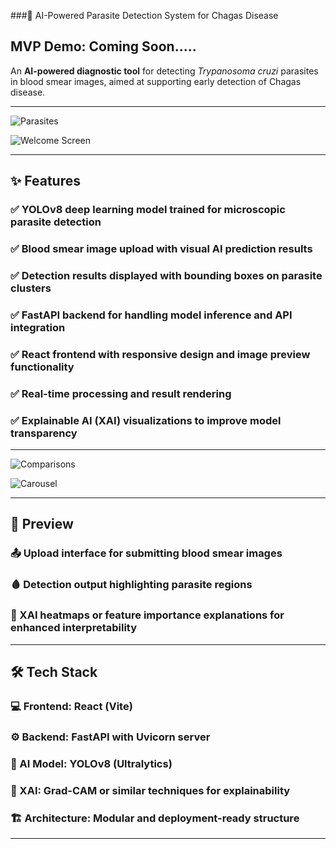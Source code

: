 ###🧬 AI-Powered Parasite Detection System for Chagas Disease

## MVP Demo: Coming Soon.....

An **AI-powered diagnostic tool** for detecting *Trypanosoma cruzi* parasites in blood smear images, aimed at supporting early detection of Chagas disease.

---

![Parasites](https://github.com/user-attachments/assets/cdaaea9c-7892-42bf-a2c6-2eb796bfae90)

![Welcome Screen](https://github.com/user-attachments/assets/41e25561-bbc1-4ff4-8517-651076354735)

---

## ✨ Features

### ✅ YOLOv8 deep learning model trained for microscopic parasite detection
### ✅ Blood smear image upload with visual AI prediction results
### ✅ Detection results displayed with bounding boxes on parasite clusters
### ✅ FastAPI backend for handling model inference and API integration
### ✅ React frontend with responsive design and image preview functionality
### ✅ Real-time processing and result rendering
### ✅ Explainable AI (XAI) visualizations to improve model transparency

---

![Comparisons](https://github.com/user-attachments/assets/209b4f64-1c7a-4a5c-9007-8af01e26a947)

![Carousel](https://github.com/user-attachments/assets/28855ad0-6f5e-4124-a9cc-f027bac1f5f5)

---

## 🔎 Preview

### 📤 Upload interface for submitting blood smear images
### 🩸 Detection output highlighting parasite regions
### 🔬 XAI heatmaps or feature importance explanations for enhanced interpretability

---

## 🛠️ Tech Stack

### 💻 Frontend: React (Vite)
### ⚙️ Backend: FastAPI with Uvicorn server
### 🤖 AI Model: YOLOv8 (Ultralytics)
### 🧠 XAI: Grad-CAM or similar techniques for explainability
### 🏗️ Architecture: Modular and deployment-ready structure

---
